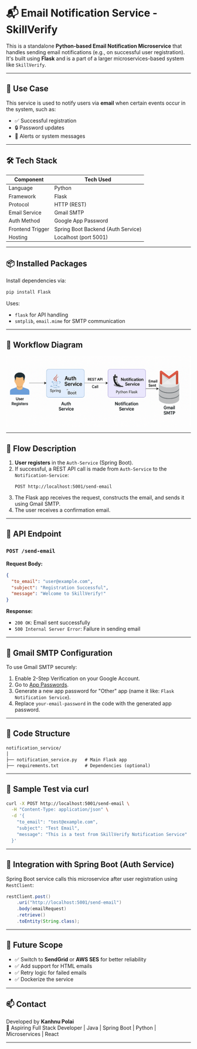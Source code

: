 
# 📬 Email Notification Service - SkillVerify

This is a standalone **Python-based Email Notification Microservice** that handles sending email notifications (e.g., on successful user registration). It's built using **Flask** and is a part of a larger microservices-based system like `SkillVerify`.

---

## 📌 Use Case

This service is used to notify users via **email** when certain events occur in the system, such as:
- ✅ Successful registration
- 🔒 Password updates
- 🔔 Alerts or system messages

---

## 🛠️ Tech Stack

| Component        | Tech Used            |
|------------------|----------------------|
| Language         | Python               |
| Framework        | Flask                |
| Protocol         | HTTP (REST)          |
| Email Service    | Gmail SMTP           |
| Auth Method      | Google App Password  |
| Frontend Trigger | Spring Boot Backend (Auth Service) |
| Hosting          | Localhost (port 5001) |

---

## 📦 Installed Packages

Install dependencies via:

```bash
pip install Flask
```

Uses:
- `flask` for API handling
- `smtplib`, `email.mime` for SMTP communication

---

## 🔄 Workflow Diagram

![Email Notification Flow](flowchart.png)

---

## 🧠 Flow Description

1. **User registers** in the `Auth-Service` (Spring Boot).
2. If successful, a REST API call is made from `Auth-Service` to the `Notification-Service`:
   ```
   POST http://localhost:5001/send-email
   ```
3. The Flask app receives the request, constructs the email, and sends it using Gmail SMTP.
4. The user receives a confirmation email.

---

## 🚀 API Endpoint

### `POST /send-email`

**Request Body:**
```json
{
  "to_email": "user@example.com",
  "subject": "Registration Successful",
  "message": "Welcome to SkillVerify!"
}
```

**Response:**
- `200 OK`: Email sent successfully
- `500 Internal Server Error`: Failure in sending email

---

## 🔐 Gmail SMTP Configuration

To use Gmail SMTP securely:
1. Enable 2-Step Verification on your Google Account.
2. Go to [App Passwords](https://myaccount.google.com/apppasswords).
3. Generate a new app password for "Other" app (name it like: `Flask Notification Service`).
4. Replace `your-email-password` in the code with the generated app password.

---

## 🔧 Code Structure

```
notification_service/
│
├── notification_service.py   # Main Flask app
├── requirements.txt          # Dependencies (optional)
```

---

## 🧪 Sample Test via curl

```bash
curl -X POST http://localhost:5001/send-email \
  -H "Content-Type: application/json" \
  -d '{
    "to_email": "test@example.com",
    "subject": "Test Email",
    "message": "This is a test from SkillVerify Notification Service"
  }'
```

---

## 🧩 Integration with Spring Boot (Auth Service)

Spring Boot service calls this microservice after user registration using `RestClient`:

```java
restClient.post()
    .uri("http://localhost:5001/send-email")
    .body(emailRequest)
    .retrieve()
    .toEntity(String.class);
```

---

## 🔮 Future Scope

- ✅ Switch to **SendGrid** or **AWS SES** for better reliability
- ✅ Add support for HTML emails
- ✅ Retry logic for failed emails
- ✅ Dockerize the service

---

## 📫 Contact

Developed by **Kanhnu Polai**  
🌱 Aspiring Full Stack Developer | Java | Spring Boot | Python | Microservices | React 

---
